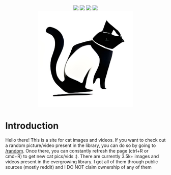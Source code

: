 <div align='center'>
   <!-- Thank you coloors.co! -->

   <!-- <img src="https://img.shields.io/website?color=4d4d4d&labelColor=302D41&label=STATUS&style=for-the-badge&url=https%3A%2F%2Fapiofcats.xyz">
   <img src="https://img.shields.io/github/stars/msr8/catapi?color=202020&labelColor=302D41&style=for-the-badge">
   <img src="https://img.shields.io/github/last-commit/msr8/markify?color=ffd100&labelColor=302D41&style=for-the-badge">   
   <img src="https://img.shields.io/github/issues/msr8/markify?color=ffee32&labelColor=302D41&style=for-the-badge"> -->

   <img src="https://img.shields.io/website?color=4d4d4d&labelColor=302D41&label=STATUS&style=for-the-badge&url=https%3A%2F%2Fapiofcats.xyz">
   <img src="https://img.shields.io/github/stars/msr8/catapi?color=3E3E3E&labelColor=302D41&style=for-the-badge">
   <img src="https://img.shields.io/github/last-commit/msr8/markify?color=2F2F2F&labelColor=302D41&style=for-the-badge">   
   <img src="https://img.shields.io/github/issues/msr8/markify?color=202020&labelColor=302D41&style=for-the-badge">

   <br>

   <!-- [ ![img](./static/logo.png) ](https://apiofcats.xyz) -->

   <a href="https://apiofcats.xyz">
       <img src='./static/logo.png' alt='apiofcats.xyz' width=300>
   </a>

</div>



# Introduction

Hello there! This is a site for cat images and videos.
If you want to check out a random picture/video present in the library, you can do so by going to [/random](https://apiofcats.xyz/random). Once there, you can constantly refresh the page (ctrl+R or cmd+R) to get new cat pics/vids :). There are currently 3.5k+ images and videos present in the evergrowing library. I got all of them through public sources (mostly reddit) and I DO NOT claim ownership of any of them


